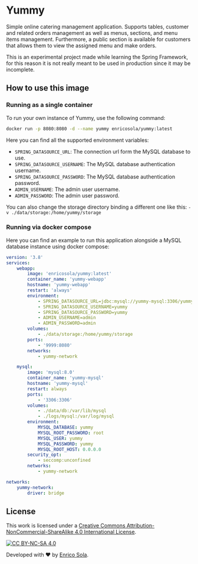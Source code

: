 # Yummy

Simple online catering management application. Supports tables, customer and related orders management as well as menus, sections, and menu items management. Furthermore, a public section is available for customers that allows them to view the assigned menu and make orders.

This is an experimental project made while learning the Spring Framework, for this reason it is not really meant to be used in production since it may be incomplete.

## How to use this image

### Running as a single container

To run your own instance of Yummy, use the following command:

````bash
docker run -p 8080:8080 -d --name yummy enricosola/yummy:latest
````

Here you can find all the supported environment variables:

- `SPRING_DATASOURCE_URL`: The connection url form the MySQL database to use.
- `SPRING_DATASOURCE_USERNAME`: The MySQL database authentication username.
- `SPRING_DATASOURCE_PASSWORD`: The MySQL database authentication password.
- `ADMIN_USERNAME`: The admin user username.
- `ADMIN_PASSWORD`: The admin user password.

You can also change the storage directory binding a different one like this: `-v ./data/storage:/home/yummy/storage`

### Running via docker compose

Here you can find an example to run this application alongside a MySQL database instance using docker compose:

````yaml
version: '3.8'
services:
    webapp:
        image: 'enricosola/yummy:latest'
        container_name: 'yummy-webapp'
        hostname: 'yummy-webapp'
        restart: 'always'
        environment:
            - SPRING_DATASOURCE_URL=jdbc:mysql://yummy-mysql:3306/yummy?useUnicode=true&useJDBCCompliantTimezoneShift=true&useLegacyDatetimeCode=false&serverTimezone=UTC
            - SPRING_DATASOURCE_USERNAME=yummy
            - SPRING_DATASOURCE_PASSWORD=yummy
            - ADMIN_USERNAME=admin
            - ADMIN_PASSWORD=admin
        volumes:
            - ./data/storage:/home/yummy/storage
        ports:
            - '9999:8080'
        networks:
            - yummy-network

    mysql:
        image: 'mysql:8.0'
        container_name: 'yummy-mysql'
        hostname: 'yummy-mysql'
        restart: always
        ports:
            - '3306:3306'
        volumes:
            - ./data/db:/var/lib/mysql
            - ./logs/mysql:/var/log/mysql
        environment:
            MYSQL_DATABASE: yummy
            MYSQL_ROOT_PASSWORD: root
            MYSQL_USER: yummy
            MYSQL_PASSWORD: yummy
            MYSQL_ROOT_HOST: 0.0.0.0
        security_opt:
            - seccomp:unconfined
        networks:
            - yummy-network

networks:
    yummy-network:
        driver: bridge
````

## License

This work is licensed under a
[Creative Commons Attribution-NonCommercial-ShareAlike 4.0 International License][cc-by-nc-sa].

[![CC BY-NC-SA 4.0][cc-by-nc-sa-image]][cc-by-nc-sa]

[cc-by-nc-sa]: http://creativecommons.org/licenses/by-nc-sa/4.0/
[cc-by-nc-sa-image]: https://licensebuttons.net/l/by-nc-sa/4.0/88x31.png
[cc-by-nc-sa-shield]: https://img.shields.io/badge/License-CC%20BY--NC--SA%204.0-lightgrey.svg

Developed with ❤️ by [Enrico Sola](https://www.enricosola.dev).
